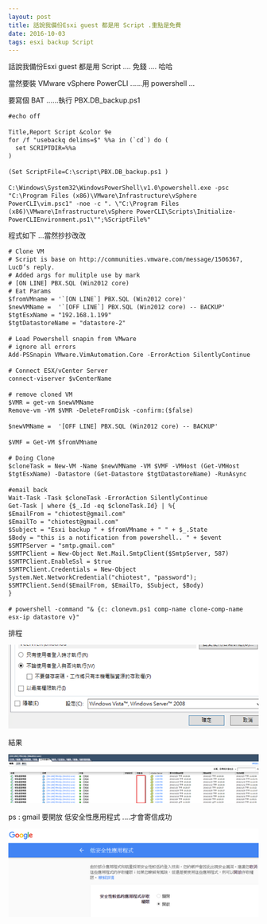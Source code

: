 ```yaml
---
layout: post
title: 話說我備份Esxi guest 都是用 Script .重點是免費
date: 2016-10-03
tags: esxi backup Script
---
```

話說我備份Esxi guest 都是用 Script ....  免錢 .... 哈哈

當然要裝 VMware vSphere PowerCLI ......用 powershell ...

要寫個 BAT ......執行 PBX.DB_backup.ps1 

```
#echo off

Title,Report Script &color 9e
for /f "usebackq delims=$" %%a in (`cd`) do (
  set SCRIPTDIR=%%a
)

(Set ScriptFile=C:\script\PBX.DB_backup.ps1 )

C:\Windows\System32\WindowsPowerShell\v1.0\powershell.exe -psc "C:\Program Files (x86)\VMware\Infrastructure\vSphere PowerCLI\vim.psc1" -noe -c ". \"C:\Program Files (x86)\VMware\Infrastructure\vSphere PowerCLI\Scripts\Initialize-PowerCLIEnvironment.ps1\"";%ScriptFile%"
```

程式如下 ...當然抄抄改改 

```
# Clone VM
# Script is base on http://communities.vmware.com/message/1506367, LucD’s reply.
# Added args for mulitple use by mark
# [ON LINE] PBX.SQL (Win2012 core)
# Eat Params
$fromVMname = '`[ON LINE`] PBX.SQL (Win2012 core)'
$newVMName =  '`[OFF LINE`] PBX.SQL (Win2012 core) -- BACKUP'
$tgtEsxName = "192.168.1.199"
$tgtDatastoreName = "datastore-2"

# Load Powershell snapin from VMware
# ignore all errors
Add-PSSnapin VMware.VimAutomation.Core -ErrorAction SilentlyContinue

# Connect ESX/vCenter Server
connect-viserver $vCenterName

# remove cloned VM
$VMR = get-vm $newVMName
Remove-vm -VM $VMR -DeleteFromDisk -confirm:($false)

$newVMName =  '[OFF LINE] PBX.SQL (Win2012 core) -- BACKUP'

$VMF = Get-VM $fromVMname

# Doing Clone
$cloneTask = New-VM -Name $newVMName -VM $VMF -VMHost (Get-VMHost $tgtEsxName) -Datastore (Get-Datastore $tgtDatastoreName) -RunAsync

#email back
Wait-Task -Task $cloneTask -ErrorAction SilentlyContinue
Get-Task | where {$_.Id -eq $cloneTask.Id} | %{
$EmailFrom = "chiotest@gmail.com"
$EmailTo = "chiotest@gmail.com" 
$Subject = "Esxi backup " + $fromVMname + " " + $_.State
$Body = "this is a notification from powershell.. " + $event
$SMTPServer = "smtp.gmail.com" 
$SMTPClient = New-Object Net.Mail.SmtpClient($SmtpServer, 587) 
$SMTPClient.EnableSsl = $true
$SMTPClient.Credentials = New-Object System.Net.NetworkCredential("chiotest", "password");
$SMTPClient.Send($EmailFrom, $EmailTo, $Subject, $Body)
}

# powershell -command "& {c: clonevm.ps1 comp-name clone-comp-name esx-ip datastore v}"
```

排程

<img src="/images/posts/Esxi_VCB/p101.png">

結果

<img src="/images/posts/Esxi_VCB/p102.png">

ps :  gmail 要開放 低安全性應用程式 ....才會寄信成功

<img src="/images/posts/Esxi_VCB/p103.png">
